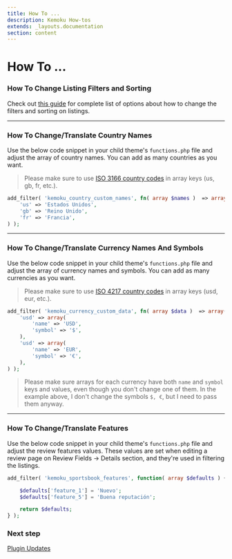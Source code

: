 ```yaml
---
title: How To ...
description: Kemoku How-tos
extends: _layouts.documentation
section: content
---
```


# How To ...

### How To Change Listing Filters and Sorting

Check out [this guide](/docs/kemoku/listing-tools) for complete list of options about how to change the filters and sorting on listings.

---

### How To Change/Translate Country Names

Use the below code snippet in your child theme's `functions.php` file and adjust the array of country names. You can add as many countries as you want.

> Please make sure to use [ISO 3166 country codes](https://en.wikipedia.org/wiki/List_of_ISO_3166_country_codes) in array keys (us, gb, fr, etc.).

```php
add_filter( 'kemoku_country_custom_names', fn( array $names )  => array(
    'us' => 'Estados Unidos',
    'gb' => 'Reino Unido',
    'fr' => 'Francia',
) );
```

---

### How To Change/Translate Currency Names And Symbols

Use the below code snippet in your child theme's `functions.php` file and adjust the array of currency names and symbols. You can add as many currencies as you want.

> Please make sure to use [ISO 4217 country codes](https://en.wikipedia.org/wiki/ISO_4217) in array keys (usd, eur, etc.).

```php
add_filter( 'kemoku_currency_custom_data', fn( array $data )  => array(
    'usd' => array(
        'name' => 'USD',
        'symbol' => '$',
    ),
    'usd' => array(
        'name' => 'EUR',
        'symbol' => '€',
    ),
) );
```

> Please make sure arrays for each currency have both `name` and `symbol` keys and values, even though you don't change one of them. In the example above, I don't change the symbols `$, €`, but I need to pass them anyway.

---

### How To Change/Translate Features

Use the below code snippet in your child theme's `functions.php` file and adjust the review features values. These values are set when editing a review page on Review Fields -> Details section, and they're used in filtering the listings.

```php
add_filter( 'kemoku_sportsbook_features', function( array $defaults ) {

	$defaults['feature_1'] = 'Nuevo';
	$defaults['feature_5'] = 'Buena reputación';

	return $defaults;
} );
```

### Next step

[Plugin Updates](/docs/kemoku/plugin-updates/)
